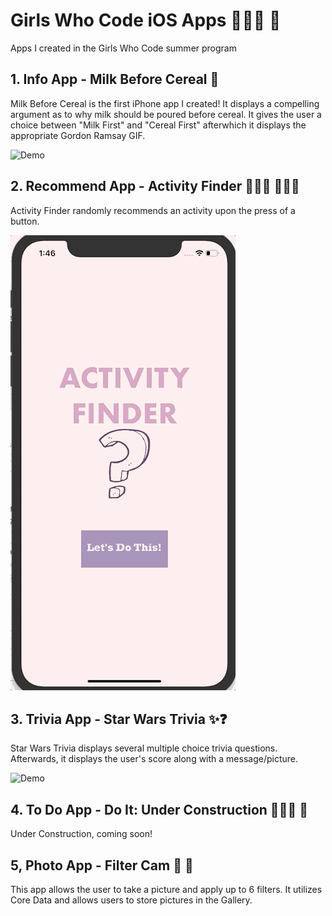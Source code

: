 # Girls Who Code iOS Apps  👩🏽‍💻 📱
Apps I created in the Girls Who Code summer program 

## 1. Info App - Milk Before Cereal 🥣
Milk Before Cereal is the first iPhone app I created! It displays a compelling argument as to why milk should be poured before cereal. It gives the user a choice between "Milk First" and "Cereal First" afterwhich it displays the appropriate Gordon Ramsay GIF.

![Demo](/GIFs/1_Demo.gif "Demo")

## 2. Recommend App - Activity Finder 🏄🏽‍♀️ 🚴🏽‍♀️
Activity Finder randomly recommends an activity upon the press of a button.

![Demo](/GIFs/3_Demo.gif "Demo")

## 3. Trivia App - Star Wars Trivia ✨❓
Star Wars Trivia displays several multiple choice trivia questions. Afterwards, it displays the user's score along with a message/picture.

![Demo](/GIFs/2_Demo.gif "Demo")


## 4. To Do App - Do It: Under Construction 👷🏼‍♀️ 🚧
Under Construction, coming soon!

## 5, Photo App - Filter Cam  📸 🎨
This app allows the user to take a picture and apply up to 6 filters. It utilizes Core Data and allows users to store pictures in the Gallery.
